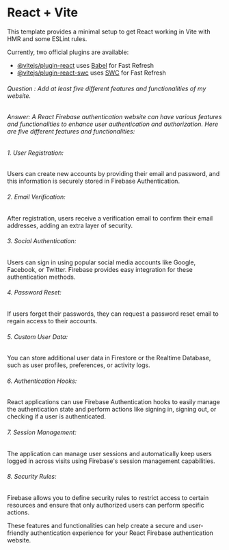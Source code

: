 # React + Vite

This template provides a minimal setup to get React working in Vite with HMR and some ESLint rules.

Currently, two official plugins are available:

- [@vitejs/plugin-react](https://github.com/vitejs/vite-plugin-react/blob/main/packages/plugin-react/README.md) uses [Babel](https://babeljs.io/) for Fast Refresh
- [@vitejs/plugin-react-swc](https://github.com/vitejs/vite-plugin-react-swc) uses [SWC](https://swc.rs/) for Fast Refresh

###### Question : Add at least five different features and functionalities of my website.



###### Answer: A React Firebase authentication website can have various features and functionalities to enhance user authentication and authorization. Here are five different features and functionalities:

###### 1. User Registration:
 Users can create new accounts by providing their email and password, and this information is securely stored in Firebase Authentication.

###### 2. Email Verification: 
After registration, users receive a verification email to confirm their email addresses, adding an extra layer of security.

###### 3. Social Authentication: 
Users can sign in using popular social media accounts like Google, Facebook, or Twitter. Firebase provides easy integration for these authentication methods.

###### 4. Password Reset: 
If users forget their passwords, they can request a password reset email to regain access to their accounts.

###### 5. Custom User Data: 
You can store additional user data in Firestore or the Realtime Database, such as user profiles, preferences, or activity logs.

###### 6. Authentication Hooks: 
React applications can use Firebase Authentication hooks to easily manage the authentication state and perform actions like signing in, signing out, or checking if a user is authenticated.

###### 7. Session Management: 
The application can manage user sessions and automatically keep users logged in across visits using Firebase's session management capabilities.

###### 8. Security Rules: 
Firebase allows you to define security rules to restrict access to certain resources and ensure that only authorized users can perform specific actions.

These features and functionalities can help create a secure and user-friendly authentication experience for your React Firebase authentication website.




